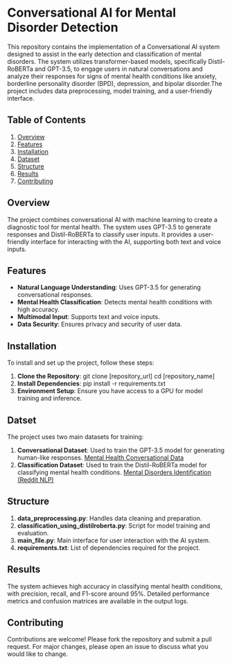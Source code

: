 # Conversational AI for Mental Disorder Detection

This repository contains the implementation of a Conversational AI system designed to assist in the early detection and classification of mental disorders. The system utilizes transformer-based models, specifically Distil-RoBERTa and GPT-3.5, to engage users in natural conversations and analyze their responses for signs of mental health conditions like anxiety, borderline personality disorder (BPD), depression, and bipolar disorder.The project includes data preprocessing, model training, and a user-friendly interface.

## Table of Contents
1. [Overview](#overview)
2. [Features](#features)
3. [Installation](#installation)
4. [Dataset](#datset)
5. [Structure](#structure)
6. [Results](#results)
7. [Contributing](#contributing)


## Overview
The project combines conversational AI with machine learning to create a diagnostic tool for mental health. The system uses GPT-3.5 to generate responses and Distil-RoBERTa to classify user inputs. It provides a user-friendly interface for interacting with the AI, supporting both text and voice inputs.

## Features
- **Natural Language Understanding**: Uses GPT-3.5 for generating conversational responses.
- **Mental Health Classification**: Detects mental health conditions with high accuracy.
- **Multimodal Input**: Supports text and voice inputs.
- **Data Security**: Ensures privacy and security of user data.

## Installation
To install and set up the project, follow these steps:

1. **Clone the Repository**:
   git clone [repository_url]
   cd [repository_name]
2. **Install Dependencies**:
   pip install -r requirements.txt
3. **Environment Setup**:
   Ensure you have access to a GPU for model training and inference.

## Datset
The project uses two main datasets for training:
1. **Conversational Dataset**: Used to train the GPT-3.5 model for generating human-like responses.
   [Mental Health Conversational Data](https://www.kaggle.com/datasets/elvis23/mental-health-conversational-data)
2. **Classification Dataset**: Used to train the Distil-RoBERTa model for classifying mental health conditions.
   [Mental Disorders Identification (Reddit NLP)](https://www.kaggle.com/datasets/kamaruladha/mental-disorders-identification-reddit-nlp)

## Structure
1.  **data_preprocessing.py**: Handles data cleaning and preparation.
2.  **classification_using_distilroberta.py**: Script for model training and evaluation.
3.  **main_file.py**: Main interface for user interaction with the AI system.
4.  **requirements.txt**: List of dependencies required for the project.

## Results
The system achieves high accuracy in classifying mental health conditions, with precision, recall, and F1-score around 95%. Detailed performance metrics and confusion matrices are available in the output logs.

## Contributing
Contributions are welcome! Please fork the repository and submit a pull request. For major changes, please open an issue to discuss what you would like to change.



   
